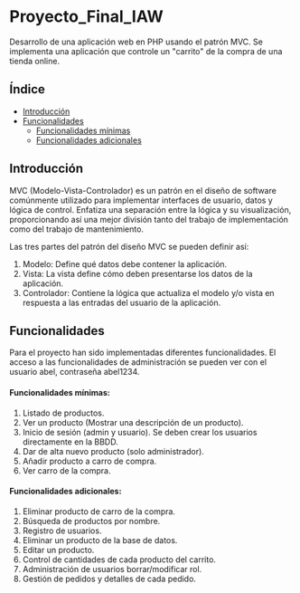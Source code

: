 # Proyecto_Final_IAW
Desarrollo de una aplicación web en PHP usando el patrón MVC. Se implementa una aplicación que controle un "carrito" de la compra de una tienda online.

## Índice

- [Introducción](#introducción)
- [Funcionalidades](#funcionalidades)
  - [Funcionalidades mínimas](#funcionalidades-mínimas)
  - [Funcionalidades adicionales](#funcionalidades-adicionales)

## Introducción

MVC (Modelo-Vista-Controlador) es un patrón en el diseño de software comúnmente utilizado para implementar interfaces de usuario, datos y lógica de control. Enfatiza una separación entre la lógica y su visualización, proporcionando así una mejor división tanto del trabajo de implementación como del trabajo de mantenimiento.

Las tres partes del patrón del diseño MVC se pueden definir así:

1. Modelo: Define qué datos debe contener la aplicación.
2. Vista: La vista define cómo deben presentarse los datos de la aplicación.
3. Controlador: Contiene la lógica que actualiza el modelo y/o vista en respuesta a las entradas del usuario de la aplicación.

## Funcionalidades

Para el proyecto han sido implementadas diferentes funcionalidades. El acceso a las funcionalidades de administración se pueden ver con el usuario abel, contraseña abel1234.

#### Funcionalidades mínimas:
1. Listado de productos.
2. Ver un producto (Mostrar una descripción de un producto).
3. Inicio de sesión (admin y usuario). Se deben crear los usuarios directamente en la BBDD.
4. Dar de alta nuevo producto (solo administrador).
5. Añadir producto a carro de compra.
6. Ver carro de la compra.

#### Funcionalidades adicionales:
1. Eliminar producto de carro de la compra.
2. Búsqueda de productos por nombre.
3. Registro de usuarios.
4. Eliminar un producto de la base de datos.
5. Editar un producto.
6. Control de cantidades de cada producto del carrito.
7. Administración de usuarios borrar/modificar rol.
8. Gestión de pedidos y detalles de cada pedido.